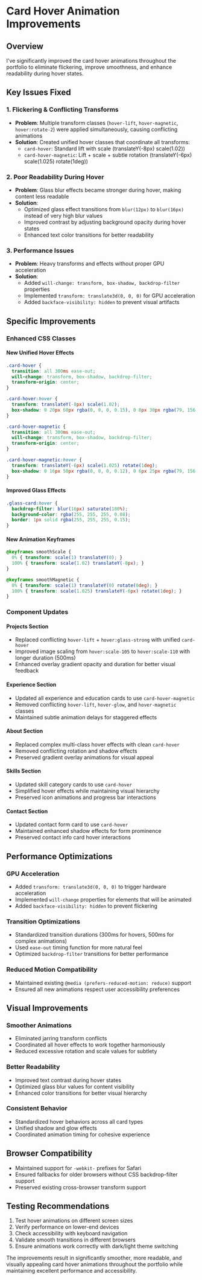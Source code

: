 # Card Hover Animation Improvements

## Overview
I've significantly improved the card hover animations throughout the portfolio to eliminate flickering, improve smoothness, and enhance readability during hover states.

## Key Issues Fixed

### 1. **Flickering & Conflicting Transforms**
- **Problem**: Multiple transform classes (`hover-lift`, `hover-magnetic`, `hover:rotate-2`) were applied simultaneously, causing conflicting animations
- **Solution**: Created unified hover classes that coordinate all transforms:
  - `card-hover`: Standard lift with scale (translateY(-8px) scale(1.02))
  - `card-hover-magnetic`: Lift + scale + subtle rotation (translateY(-6px) scale(1.025) rotate(1deg))

### 2. **Poor Readability During Hover**
- **Problem**: Glass blur effects became stronger during hover, making content less readable
- **Solution**: 
  - Optimized glass effect transitions from `blur(12px)` to `blur(16px)` instead of very high blur values
  - Improved contrast by adjusting background opacity during hover states
  - Enhanced text color transitions for better readability

### 3. **Performance Issues**
- **Problem**: Heavy transforms and effects without proper GPU acceleration
- **Solution**:
  - Added `will-change: transform, box-shadow, backdrop-filter` properties
  - Implemented `transform: translate3d(0, 0, 0)` for GPU acceleration
  - Added `backface-visibility: hidden` to prevent visual artifacts

## Specific Improvements

### Enhanced CSS Classes

#### New Unified Hover Effects
```css
.card-hover {
  transition: all 300ms ease-out;
  will-change: transform, box-shadow, backdrop-filter;
  transform-origin: center;
}

.card-hover:hover {
  transform: translateY(-8px) scale(1.02);
  box-shadow: 0 20px 60px rgba(0, 0, 0, 0.15), 0 8px 30px rgba(79, 156, 249, 0.1);
}

.card-hover-magnetic {
  transition: all 300ms ease-out;
  will-change: transform, box-shadow, backdrop-filter;
  transform-origin: center;
}

.card-hover-magnetic:hover {
  transform: translateY(-6px) scale(1.025) rotate(1deg);
  box-shadow: 0 16px 50px rgba(0, 0, 0, 0.12), 0 6px 25px rgba(79, 156, 249, 0.08);
}
```

#### Improved Glass Effects
```css
.glass-card:hover {
  backdrop-filter: blur(16px) saturate(180%);
  background-color: rgba(255, 255, 255, 0.08);
  border: 1px solid rgba(255, 255, 255, 0.15);
}
```

#### New Animation Keyframes
```css
@keyframes smoothScale {
  0% { transform: scale(1) translateY(0); }
  100% { transform: scale(1.02) translateY(-8px); }
}

@keyframes smoothMagnetic {
  0% { transform: scale(1) translateY(0) rotate(0deg); }
  100% { transform: scale(1.025) translateY(-6px) rotate(1deg); }
}
```

### Component Updates

#### Projects Section
- Replaced conflicting `hover-lift` + `hover:glass-strong` with unified `card-hover`
- Improved image scaling from `hover:scale-105` to `hover:scale-110` with longer duration (500ms)
- Enhanced overlay gradient opacity and duration for better visual feedback

#### Experience Section
- Updated all experience and education cards to use `card-hover-magnetic`
- Removed conflicting `hover-lift`, `hover-glow`, and `hover-magnetic` classes
- Maintained subtle animation delays for staggered effects

#### About Section
- Replaced complex multi-class hover effects with clean `card-hover`
- Removed conflicting rotation and shadow effects
- Preserved gradient overlay animations for visual appeal

#### Skills Section
- Updated skill category cards to use `card-hover`
- Simplified hover effects while maintaining visual hierarchy
- Preserved icon animations and progress bar interactions

#### Contact Section
- Updated contact form card to use `card-hover`
- Maintained enhanced shadow effects for form prominence
- Preserved contact info card hover interactions

## Performance Optimizations

### GPU Acceleration
- Added `transform: translate3d(0, 0, 0)` to trigger hardware acceleration
- Implemented `will-change` properties for elements that will be animated
- Added `backface-visibility: hidden` to prevent flickering

### Transition Optimizations
- Standardized transition durations (300ms for hovers, 500ms for complex animations)
- Used `ease-out` timing function for more natural feel
- Optimized `backdrop-filter` transitions for better performance

### Reduced Motion Compatibility
- Maintained existing `@media (prefers-reduced-motion: reduce)` support
- Ensured all new animations respect user accessibility preferences

## Visual Improvements

### Smoother Animations
- Eliminated jarring transform conflicts
- Coordinated all hover effects to work together harmoniously
- Reduced excessive rotation and scale values for subtlety

### Better Readability
- Improved text contrast during hover states
- Optimized glass blur values for content visibility
- Enhanced color transitions for better visual hierarchy

### Consistent Behavior
- Standardized hover behaviors across all card types
- Unified shadow and glow effects
- Coordinated animation timing for cohesive experience

## Browser Compatibility
- Maintained support for `-webkit-` prefixes for Safari
- Ensured fallbacks for older browsers without CSS backdrop-filter support
- Preserved existing cross-browser transform support

## Testing Recommendations
1. Test hover animations on different screen sizes
2. Verify performance on lower-end devices
3. Check accessibility with keyboard navigation
4. Validate smooth transitions in different browsers
5. Ensure animations work correctly with dark/light theme switching

The improvements result in significantly smoother, more readable, and visually appealing card hover animations throughout the portfolio while maintaining excellent performance and accessibility.